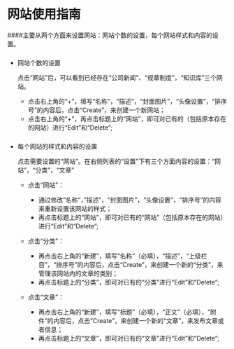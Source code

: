 # 网站使用指南

####主要从两个方面来设置网站：网站个数的设置，每个网站样式和内容的设置。
  
### 
* 网站个数的设置

  点击“网站”后，可以看到已经存在“公司新闻”、“规章制度”，“知识库”三个网站。
  * 点击右上角的“+”，填写“名称”，“描述”，“封面图片”，“头像设置”，“排序号”的内容后，点击“Create”，来创建一个新网站；
  * 点击右上角的“+”，再点击标题上的“网站”，即可对已有的（包括原本存在的网站）进行“Edit”和“Delete”;

###
* 每个网站的样式和内容的设置
  
   点击需要设置的“网站”。在右侧列表的“设置”下有三个方面内容的设置：“网站”，“分类”，“文章”
   * 点击“网站”：
      * 通过修改”名称“，”描述”，“封面图片”，“头像设置”，“排序号”的内容来重新设置该网站的样式；
      * 再点击标题上的“网站”，即可对已有的“网站”（包括原本存在的网站）进行“Edit”和“Delete”;

   * 点击“分类”：
      * 再点击右上角的“新建”，填写“名称”（必填），“描述”，“上级栏目”，“排序号”的内容后，点击“Create”，来创建一个新的“分类”，来管理该网站内的文章的类别；
      * 再点击标题上的“分类”，即可对已有的“分类”进行“Edit”和“Delete”;
   * 点击“文章”：
      * 再点击右上角的“新建”，填写“标题”（必填），“正文”（必填），“附件”的内容后，点击“Create”，来创建一个新的“文章”，来发布文章或者信息；
      * 再点击标题上的“文章”，即可对已有的“文章”进行“Edit”和“Delete”;
 



